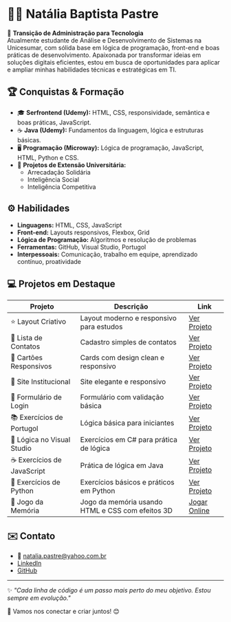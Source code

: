 # 👩‍💻 Natália Baptista Pastre

🎯 **Transição de Administração para Tecnologia**  
Atualmente estudante de Análise e Desenvolvimento de Sistemas na Unicesumar, com sólida base em lógica de programação, front-end e boas práticas de desenvolvimento. Apaixonada por transformar ideias em soluções digitais eficientes, estou em busca de oportunidades para aplicar e ampliar minhas habilidades técnicas e estratégicas em TI.

## 🏆 Conquistas & Formação

- 🎓 **Serfrontend (Udemy):** HTML, CSS, responsividade, semântica e boas práticas, JavaScript.
- ☕ **Java (Udemy):** Fundamentos da linguagem, lógica e estruturas básicas.
- 🖥️ **Programação (Microway):** Lógica de programação, JavaScript, HTML, Python e CSS.
- 🤝 **Projetos de Extensão Universitária:**  
  - Arrecadação Solidária  
  - Inteligência Social  
  - Inteligência Competitiva  

## ⚙️ Habilidades

- **Linguagens:** HTML, CSS, JavaScript
- **Front-end:** Layouts responsivos, Flexbox, Grid
- **Lógica de Programação:** Algoritmos e resolução de problemas
- **Ferramentas:** GitHub, Visual Studio, Portugol
- **Interpessoais:** Comunicação, trabalho em equipe, aprendizado contínuo, proatividade

## 💻 Projetos em Destaque

| Projeto                    | Descrição                                         | Link                                                                |
|---------------------------|---------------------------------------------------|---------------------------------------------------------------------|
| ⭐ Layout Criativo         | Layout moderno e responsivo para estudos          | [Ver Projeto](https://natipastre.github.io/Projeto1--LayoutCriativo/)        |
| 📇 Lista de Contatos      | Cadastro simples de contatos                      | [Ver Projeto](https://natipastre.github.io/Projeto-2---Lista-de-Contatos/)         |
| 🧩 Cartões Responsivos    | Cards com design clean e responsivo               | [Ver Projeto](https://natipastre.github.io/Projeto-3-Cards---Layout-Responsivo/)    |
| 🏢 Site Institucional     | Site elegante e responsivo                        | [Ver Projeto](https://natipastre.github.io/Projeto-4---Front-End-Aprenser/)     |
| 🔐 Formulário de Login    | Formulário com validação básica                   | [Ver Projeto](https://natipastre.github.io/Login-form/)       |
| 📚 Exercícios de Portugol | Lógica básica para iniciantes                     | [Ver Projeto](https://github.com/natipastre/Exerc-cios-de-Portugol)    |
| 🔢 Lógica no Visual Studio| Exercícios em C# para prática de lógica           | [Ver Projeto](https://github.com/natipastre/Exerc-cio-L-gica-de-Programa-o)          |
| ☕ Exercícios de JavaScript | Prática de lógica em Java                         | [Ver Projeto](https://github.com/natipastre/Exerc-cios-de-Java)        |
| 🐍 Exercícios de Python   | Exercícios básicos e práticos em Python           | [Ver Projeto](https://github.com/natipastre/Exerc-cios-de-Python)      |
| 🧠 Jogo da Memória        | Jogo da memória usando HTML e CSS com efeitos 3D | [Jogar Online](https://natipastre.github.io/Jogo-da-memoria/)       |

## ✉️ Contato

- 📧 natalia.pastre@yahoo.com.br  
- [LinkedIn](https://www.linkedin.com/in/seu-linkedin)  
- [GitHub](https://github.com/natipastre)

---

✨ _"Cada linha de código é um passo mais perto do meu objetivo. Estou sempre em evolução."_

🌟 Vamos nos conectar e criar juntos! 😊
